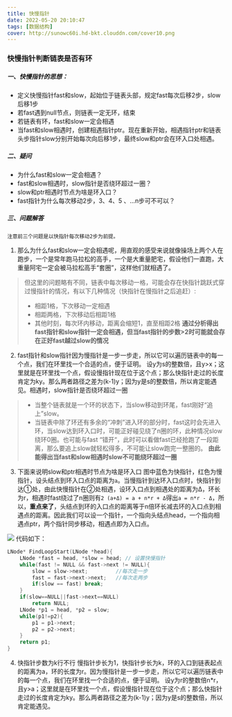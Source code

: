 ```yaml
---
title: 快慢指针
date: 2022-05-20 20:10:47
tags: [数据结构]
cover: http://sunowc60i.hd-bkt.clouddn.com/cover10.png
---
```


### 快慢指针判断链表是否有环

##### 一、快慢指针的思想：
- 定义快慢指针fast和slow，起始位于链表头部，规定fast每次后移2步，slow后移1步
- 若fast遇到null节点，则链表一定无环，结束
- 若链表有环，fast和slow一定会相遇
- 当fast和slow相遇时，创建相遇指针ptr。现在重新开始，相遇指针ptr和链表头步指针slow分别开始每次向后移1步，最终slow和ptr会在环入口处相遇。
##### 二、疑问
- 为什么fast和slow一定会相遇？
- fast和slow相遇时，slow指针是否绕环超过一圈？
- slow和ptr相遇时节点为啥是环入口？
- fast指针为什么每次移动2步，3、4、5 、…n步可不可以？
##### 三、问题解答
`注意前三个问题是以快指针每次移动2步为前提。`
1. 那么为什么fast和slow一定会相遇呢，用直观的感受来说就像操场上两个人在跑步，一个是常年跑马拉松的高手，一个是大重量肥宅，假设他们一直跑，大重量阿宅一定会被马拉松高手“套圈”，这样他们就相遇了。
> 但这里的问题略有不同，链表中每次移动一格，可能会存在快指针跳跃式穿过慢指针的情况，有以下几种情况（快指针在慢指针之后追赶）:
>- 相距1格，下次移动一定相遇
>- 相距两格，下次移动后相距1格
>- 其他时刻，每次环内移动，距离会缩短1，直至相距2格
> **通过分析得出fast指针和slow指针一定会相遇，但当fast指针的步数>2时可能就会存在正好fast越过slow的情况**
2. fast指针和slow指针因为慢指针是一步一步走，所以它可以遍历链表中的每一个点，我们在环里找一个合适的点，便于证明。
设y为s的整数倍，且y>x；这里就是在环里找一个点，假设慢指针现在位于这个点；那么快指针走过的长度肯定为ky。那么两者路径之差为(k-1)y；因为y是s的整数倍，所以肯定能遇见。相遇时，slow指针是否绕环超过一圈
> - 当整个链表就是一个环的状态下，当slow移动到环尾，fast刚好“追上”slow。
> - 当链表中除了环还有多余的“冲刺”进入环的部分时，fast这时会先进入环，当slow达到环入口时，可能正好碰见绕了n圈的环，此种情况slow绕环0圈。也可能与fast “错开“，此时可以看做fast已经抢跑了一段距离，那么要追上slow就轻松得多，不可能让slow跑完一整圈的。
> **由此能得出当fast和slow相遇时slow不可能绕环超过一圈**

3.  下面来说明slow和ptr相遇时节点为啥是环入口
图中蓝色为快指针，红色为慢指针，设头结点到环入口点的距离为`a`。当慢指针到达环入口点时，快指针到达①处，由此快慢指针在②处相遇，设环入口点到相遇处的距离为Δ，环长为r，相遇时fast绕过了n圈则有`2 (a+Δ) = a + n*r + Δ`得出`a = n*r - Δ`，所以，**重点来了**，头结点到环的入口点的距离等于n倍环长减去环的入口点到相遇点的距离。因此我们可以设一个指针，一个指向头结点head，一个指向相遇点ptr，两个指针同步移动，相遇点即为入口点。

![](./1.png)
代码如下：
```cpp
LNode* FindLoopStart(LNode *head){
	LNode *fast = head, *slow = head; // 设置快慢指针
	while(fast != NULL && fast->next != NULL){
		slow = slow->next;         //每次走一步
		fast = fast->next->next;   //每次走两步
		if(slow == fast) break;
	}
	if(slow==NULL||fast->next==NULL)
		return NULL;
	LNode *p1 = head, *p2 = slow;
	while(p1!=p2){
		p1 = p1->next;
		p2 = p2->next;
	}
	return p1;
}

```

4. 快指针步数为k行不行
慢指针步长为1，快指针步长为k，环的入口到链表起点的距离为a，环的长度为r。因为慢指针是一步一步走，所以它可以遍历链表中的每一个点，我们在环里找一个合适的点，便于证明。
设y为r的整数倍n*r，且y>a；这里就是在环里找一个点，假设慢指针现在位于这个点；那么快指针走过的长度肯定为ky。那么两者路径之差为(k-1)y；因为y是s的整数倍，所以肯定能遇见。
